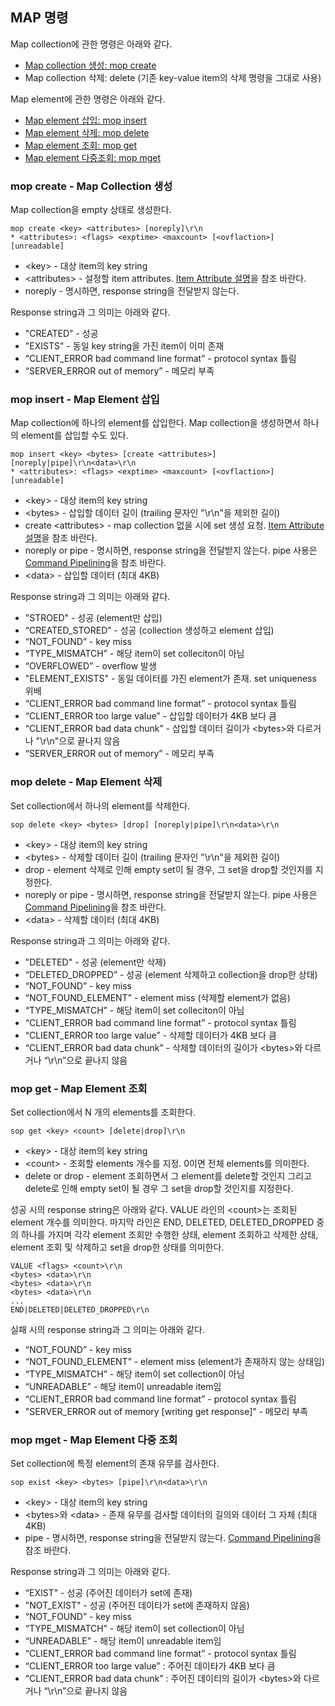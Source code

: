 MAP 명령
--------

Map collection에 관한 명령은 아래와 같다.

- [Map collection 생성: mop create](command-map-collection.md#mop-create---map-collection-생성)
- Map collection 삭제: delete (기존 key-value item의 삭제 명령을 그대로 사용)

Map element에 관한 명령은 아래와 같다. 

- [Map element 삽입: mop insert](command-map-collection.md#mop-insert---map-element-삽입)
- [Map element 삭제: mop delete](command-map-collection.md#mop-delete---map-element-삭제)
- [Map element 조회: mop get](command-map-collection.md#mop-get---map-element-조회)
- [Map element 다중조회: mop mget](command-map-collection.md#mop-mget---map-element-다중-조회)

### mop create - Map Collection 생성

Map collection을 empty 상태로 생성한다.

```
mop create <key> <attributes> [noreply]\r\n
* <attributes>: <flags> <exptime> <maxcount> [<ovflaction>] [unreadable]
```

- \<key\> - 대상 item의 key string
- \<attributes\> - 설정할 item attributes. [Item Attribute 설명](/doc/arcus-item-attribute.md)을 참조 바란다.
- noreply - 명시하면, response string을 전달받지 않는다.

Response string과 그 의미는 아래와 같다.

- "CREATED" - 성공
- "EXISTS" - 동일 key string을 가진 item이 이미 존재
- “CLIENT_ERROR bad command line format” - protocol syntax 틀림
- “SERVER_ERROR out of memory” - 메모리 부족

### mop insert - Map Element 삽입

Map collection에 하나의 element를 삽입한다.
Map collection을 생성하면서 하나의 element를 삽입할 수도 있다.

```
mop insert <key> <bytes> [create <attributes>] [noreply|pipe]\r\n<data>\r\n
* <attributes>: <flags> <exptime> <maxcount> [<ovflaction>] [unreadable]
```

- \<key\> - 대상 item의 key string
- \<bytes\> - 삽입할 데이터 길이 (trailing 문자인 "\r\n"을 제외한 길이)
- create \<attributes\> - map collection 없을 시에 set 생성 요청.
                    [Item Attribute 설명](/doc/arcus-item-attribute.md)을 참조 바란다.
- noreply or pipe - 명시하면, response string을 전달받지 않는다. 
                    pipe 사용은 [Command Pipelining](/doc/command-pipelining.md)을 참조 바란다.
- \<data\> - 삽입할 데이터 (최대 4KB)

Response string과 그 의미는 아래와 같다.

- "STROED" - 성공 (element만 삽입)
- “CREATED_STORED” - 성공 (collection 생성하고 element 삽입)
- “NOT_FOUND” - key miss
- “TYPE_MISMATCH” - 해당 item이 set colleciton이 아님
- “OVERFLOWED” - overflow 발생
- "ELEMENT_EXISTS" - 동일 데이터를 가진 element가 존재. set uniqueness 위배
- “CLIENT_ERROR bad command line format” - protocol syntax 틀림
- “CLIENT_ERROR too large value” - 삽입할 데이터가 4KB 보다 큼
- “CLIENT_ERROR bad data chunk” - 삽입할 데이터 길이가 \<bytes\>와 다르거나 "\r\n"으로 끝나지 않음
- “SERVER_ERROR out of memory” - 메모리 부족

### mop delete - Map Element 삭제

Set collection에서 하나의 element를 삭제한다.

```
sop delete <key> <bytes> [drop] [noreply|pipe]\r\n<data>\r\n
```

- \<key\> - 대상 item의 key string
- \<bytes\> - 삭제할 데이터 길이 (trailing 문자인 "\r\n"을 제외한 길이)
- drop - element 삭제로 인해 empty set이 될 경우, 그 set을 drop할 것인지를 지정한다.
- noreply or pipe - 명시하면, response string을 전달받지 않는다. 
                    pipe 사용은 [Command Pipelining](/doc/command-pipelining.md)을 참조 바란다.
- \<data\> - 삭제할 데이터 (최대 4KB)

Response string과 그 의미는 아래와 같다.

- "DELETED" - 성공 (element만 삭제)
- “DELETED_DROPPED” - 성공 (element 삭제하고 collection을 drop한 상태)
- “NOT_FOUND” - key miss
- “NOT_FOUND_ELEMENT” - element miss (삭제할 element가 없음)
- “TYPE_MISMATCH” - 해당 item이 set colleciton이 아님
- “CLIENT_ERROR bad command line format” - protocol syntax 틀림
- “CLIENT_ERROR too large value” - 삭제할 데이터가 4KB 보다 큼
- “CLIENT_ERROR bad data chunk” - 삭제할 데이터의 길이가 \<bytes\>와 다르거나 “\r\n”으로 끝나지 않음

### mop get - Map Element 조회

Set collection에서 N 개의 elements를 조회한다.

```
sop get <key> <count> [delete|drop]\r\n
```

- \<key\> - 대상 item의 key string
- \<count\> - 조회할 elements 개수를 지정. 0이면 전체 elements를 의미한다.
- delete or drop - element 조회하면서 그 element를 delete할 것인지
                   그리고 delete로 인해 empty set이 될 경우 그 set을 drop할 것인지를 지정한다.

성공 시의 response string은 아래와 같다.
VALUE 라인의 \<count\>는 조회된 element 개수를 의미한다. 
마지막 라인은 END, DELETED, DELETED_DROPPED 중의 하나를 가지며
각각 element 조회만 수행한 상태, element 조회하고 삭제한 상태,
element 조회 및 삭제하고 set을 drop한 상태를 의미한다.

```
VALUE <flags> <count>\r\n
<bytes> <data>\r\n
<bytes> <data>\r\n
<bytes> <data>\r\n
...
END|DELETED|DELETED_DROPPED\r\n
```

실패 시의 response string과 그 의미는 아래와 같다.

- “NOT_FOUND”	- key miss
- “NOT_FOUND_ELEMENT”	- element miss (element가 존재하지 않는 상태임)
- “TYPE_MISMATCH”	- 해당 item이 set collection이 아님
- “UNREADABLE” - 해당 item이 unreadable item임
- “CLIENT_ERROR bad command line format” - protocol syntax 틀림
- "SERVER_ERROR out of memory [writing get response]”	- 메모리 부족

### mop mget - Map Element 다중 조회

Set collection에 특정 element의 존재 유무를 검사한다.

```
sop exist <key> <bytes> [pipe]\r\n<data>\r\n
```

- \<key\> - 대상 item의 key string
- \<bytes\>와 \<data\> - 존재 유무를 검사할 데이터의 길의와 데이터 그 자체 (최대 4KB)
- pipe - 명시하면, response string을 전달받지 않는다. 
         [Command Pipelining](/doc/command-pipelining.md)을 참조 바란다.

Response string과 그 의미는 아래와 같다.

- “EXIST" - 성공 (주어진 데이터가 set에 존재)
- "NOT_EXIST" - 성공 (주어진 데이타가 set에 존재하지 않음)
- “NOT_FOUND”	- key miss
- “TYPE_MISMATCH”	- 해당 item이 set collection이 아님
- “UNREADABLE” - 해당 item이 unreadable item임
- “CLIENT_ERROR bad command line format” - protocol syntax 틀림
- “CLIENT_ERROR too large value” : 주어진 데이타가 4KB 보다 큼
- “CLIENT_ERROR bad data chunk” : 주어진 데이티의 길이가 \<bytes\>와 다르거나 “\r\n”으로 끝나지 않음
 

